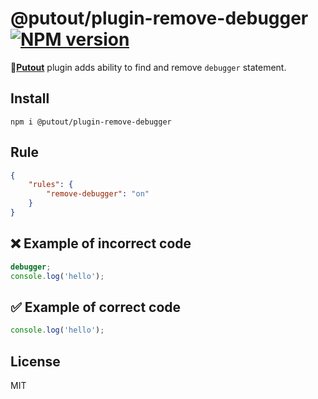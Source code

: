 # @putout/plugin-remove-debugger [![NPM version][NPMIMGURL]][NPMURL]

[NPMIMGURL]: https://img.shields.io/npm/v/@putout/plugin-remove-debugger.svg?style=flat&longCache=true
[NPMURL]: https://npmjs.org/package/@putout/plugin-remove-debugger "npm"

🐊[**Putout**](https://github.com/coderaiser/putout) plugin adds ability to find and remove `debugger` statement.

## Install

```
npm i @putout/plugin-remove-debugger
```

## Rule

```json
{
    "rules": {
        "remove-debugger": "on"
    }
}
```

## ❌ Example of incorrect code

```js
debugger;
console.log('hello');
```

## ✅ Example of correct code

```js
console.log('hello');
```

## License

MIT

